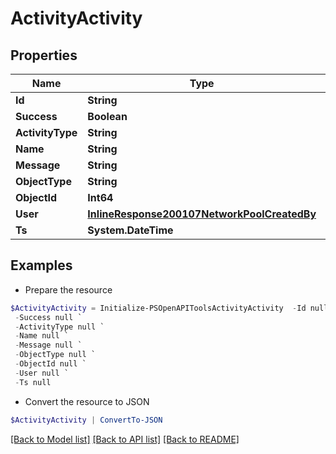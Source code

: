# ActivityActivity
## Properties

Name | Type | Description | Notes
------------ | ------------- | ------------- | -------------
**Id** | **String** |  | [optional] 
**Success** | **Boolean** |  | [optional] 
**ActivityType** | **String** |  | [optional] 
**Name** | **String** |  | [optional] 
**Message** | **String** |  | [optional] 
**ObjectType** | **String** |  | [optional] 
**ObjectId** | **Int64** |  | [optional] 
**User** | [**InlineResponse200107NetworkPoolCreatedBy**](InlineResponse200107NetworkPoolCreatedBy.md) |  | [optional] 
**Ts** | **System.DateTime** |  | [optional] 

## Examples

- Prepare the resource
```powershell
$ActivityActivity = Initialize-PSOpenAPIToolsActivityActivity  -Id null `
 -Success null `
 -ActivityType null `
 -Name null `
 -Message null `
 -ObjectType null `
 -ObjectId null `
 -User null `
 -Ts null
```

- Convert the resource to JSON
```powershell
$ActivityActivity | ConvertTo-JSON
```

[[Back to Model list]](../README.md#documentation-for-models) [[Back to API list]](../README.md#documentation-for-api-endpoints) [[Back to README]](../README.md)

